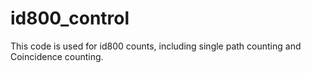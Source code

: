 # id800_control
This code is used for id800 counts, including single path counting and Coincidence counting.
